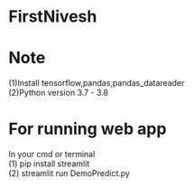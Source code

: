# FirstNivesh
# Note
(1)Install tensorflow,pandas,pandas_datareader<br/>
(2)Python version 3.7 - 3.8<br/>

# For running web app
In your cmd or terminal<br/>
(1) pip install streamlit<br/>
(2) streamlit run DemoPredict.py<br/>
